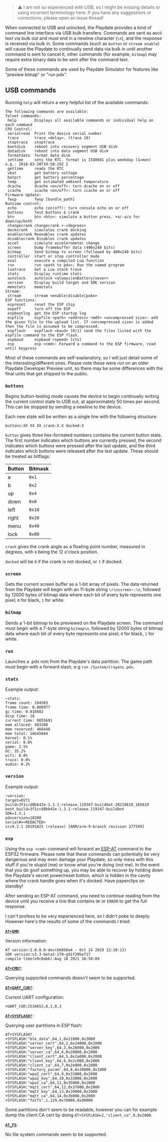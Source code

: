 > ⚠️ I am not so experienced with USB, so I might be missing details or using incorrect terminology here. If you have any suggestions or corrections, please open an issue thread!

When connected to USB and unlocked, the Playdate provides a kind of command line interface via USB bulk transfers. Commands are sent as ascii text via bulk out and must end in a newline character (`\n`), and the response is received via bulk in. Some commands (such as `button` or `stream enable`) will cause the Playdate to continually send data via bulk in until another command is sent to cancel it, other commands (for example, `bitmap`) may require extra binary data to be sent after the command text.

Some of these commands are used by Playdate Simulator for features like "preview bimap" or "run pdx".

## USB commands

Running  `help` will return a very helpful list of the available commands:

```
The following commands are available:
Telnet commands:
 help        Displays all available commands or individual help on each command
CPU Control:
 serialread  Print the device serial number
 trace       trace_<delay>. (trace 10)
 stoptrace   stoptrace
 bootdisk    reboot into recovery segment USB disk
 datadisk    reboot into data segment USB disk
 formatdata  format data disk
 settime     sets the RTC. format is ISO8601 plus weekday (1=mon) e.g.: 2018-03-20T19:58:29Z 2
 gettime     reads the RTC
 vbat        get battery voltage
 batpct      get battery percentage
 temp        get estimated ambient temperature
 dcache      dcache <on/off>: turn dcache on or off
 icache      icache <on/off>: turn icache on or off
Firmware Update:
 fwup        fwup [bundle_path]
Runtime control:
 echo        echo (on|off): turn console echo on or off
 buttons     Test buttons & crank
 btn         btn <btn>: simulate a button press. +a/-a/a for down/up/both
 changecrank changecrank +-<degrees>
 dockcrank   simulates crank docking
 enablecrank Reenables crank updates
 disablecrank Disables crank updates
 accel       simulate accelerometer change
 screen      Dump framebuffer data (400x240 bits)
 bitmap      Send bitmap to screen (followed by 400x240 bits)
 controller  start or stop controller mode
 eval        execute a compiled Lua function
 run         run <path to pdx>: Run the named program
 luatrace    Get a Lua stack trace
 stats       Display runtime stats
 autolock    autolock <always|onBattery|never>
 version     Display build target and SDK version
 memstats    memstats
Stream:
 stream      stream <enable|disable|poke>
ESP functions:
 espreset    reset the ESP chip
 espoff      turn off the ESP
 espbootlog  get the ESP startup log
 espfile     espfile <path> <address> <md5> <uncompressed size>: add the given file to the upload list. If <uncompressed size> is added then the file is assumed to be compressed.
 espflash    espflash <baud> [0|1] send the files listed with the espfile command to the ESP flash.
 espbaud     espbaud <speed> [cts]
 esp         esp <cmd>: Forward a command to the ESP firmware, read until keypress
```

Most of these commands are self-explanatory, so I will just detail some of the interesting/different ones. Please note these were run on an older Playdate Developer Preview unit, so there may be some differences with the final units that get shipped to the public.

### `buttons`

Begins button-testing mode causes the device to begin continually writing the current control state to USB out, at approximately 50 times per second. This can be stopped by sending a newline to the device.

Each new state will be written as a single line with the following structure:

```
buttons:XX XX XX crank:X.X docked:X
```

`button` gives three hex-formated numbers contains the current button state. The first number indicates which buttons are currently pressed, the second indicates which buttons were pressed after the last update, and the third indicates which buttons were released after the last update. These should be treated as bitflags:

| Button | Bitmask |
|:-------|:--------|
| a      | `0x1`    |
| b      | `0x2`    |
| up     | `0x4`    |
| down   | `0x8`    |
| left   | `0x10`   |
| right  | `0x20`   |
| menu   | `0x40`   |
| lock   | `0x80`   |

`crank` gives the crank angle as a floating point number, measured in degrees, with `0` being the 12 o'clock position.

`docked` will be `0` if the crank is not docked, or `1` if docked.

### `screen`

Gets the current screen buffer as a 1-bit array of pixels. The data returned from the Playdate will begin with an 11-byte string `\r\nscreen~:\n`, followed by 12000 bytes of bitmap data where each bit of every byte represents one pixel; `0` for black, `1` for white. 

### `bitmap`

Sends a 1-bit bitmap to be previewed on the Playdate screen. The command must begin with a 7-byte string `bitmap\n`, followed by 12000 bytes of bitmap data where each bit of every byte represents one pixel; `0` for black, `1` for white. 

### `run`

Launches a .pdx rom from the Playdate's data partition. The game path must begin with a forward slash, e.g `run /System/Crayons.pdx`.

### `stats`

Example output:

```
~stats:
frame count: 194503
frame time: 0.000977
gc time: 0.016602
disp time: 18
current time: 9855691
mem alloced: 403288
mem reserved: 460448
mem total: 16645684
kernel: 0.1%
serial: 0.0%
game: 2.5%
GC: 35.2%
wifi: 0.0%
trace: 0.0%
audio: 0.2%
```

### `version`

Example output:

```
~version:
target=DVT1
build=3f1ccd8bb42e-1.3.1-release.119347-buildbot-20210818_165619
boot_build=3f1ccd8bb42e-1.3.1-release.119347-buildbot
SDK=1.3.1
pdxversion=10200
serial#=<REDACTED>
cc=9.2.1 20191025 (release) [ARM/arm-9-branch revision 277599]
```

### `esp`

Using the `esp <cmd>` command will forward an [ESP-AT](https://docs.espressif.com/projects/esp-at/en/latest/Get_Started/What_is_ESP-AT.html) command to the ESP32 firmware. Please note that these commands can potentially be very dangerous and may even damage your Playdate, so only mess with this stuff if you're stupid (me) or know what you're doing (not me). In the event that you do goof something up, you may be able to recover by holding down the Playdate's secret power/reset button, which is hidden in the cavity where the crank handle goes when it's docked. Have paperclips on standby!

After sending an ESP-AT command, you need to continue reading from the device until you receive a line that contains `OK` or `ERROR` to get the full response.

I can't profess to be very experienced here, so I didn't poke to deeply. However here's the results of some of the commands I tried:

[**`AT+GMR`**](https://docs.espressif.com/projects/esp-at/en/latest/AT_Command_Set/Basic_AT_Commands.html#at-gmr-check-version-information):

Version information:

```
AT version:2.0.0.0-dev(b6850a4 - Oct 24 2019 12:10:13)
SDK version:v3.3-beta3-170-g91f29bef17
compile time(e9c8abb):Aug 18 2021 16:58:09
```

[**`AT+CMD?`**](https://docs.espressif.com/projects/esp-at/en/latest/AT_Command_Set/Basic_AT_Commands.html#at-cmd-list-all-at-commands-and-types-supported-in-current-firmware):

Querying supported commands doesn't seem to be supported.

[**`AT+UART_CUR?`**](https://docs.espressif.com/projects/esp-at/en/latest/AT_Command_Set/Basic_AT_Commands.html#at-uart-cur-current-uart-configuration-not-saved-in-flash):

Current UART configuration:

```
+UART_CUR:2534653,8,1,0,3
```

[**`AT+SYSFLASH?`**](https://docs.espressif.com/projects/esp-at/en/latest/AT_Command_Set/Basic_AT_Commands.html#at-sysflash-query-set-user-partitions-in-flash):

Querying user partitions in ESP flash:

```
AT+SYSFLASH?
+SYSFLASH:"ble_data",64,1,0x21000,0x3000
+SYSFLASH:"server_cert",64,2,0x24000,0x2000
+SYSFLASH:"server_key",64,3,0x26000,0x2000
+SYSFLASH:"server_ca",64,4,0x28000,0x2000
+SYSFLASH:"client_cert",64,5,0x2a000,0x2000
+SYSFLASH:"client_key",64,6,0x2c000,0x2000
+SYSFLASH:"client_ca",64,7,0x2e000,0x2000
+SYSFLASH:"factory_param",64,8,0x30000,0x1000
+SYSFLASH:"wpa2_cert",64,9,0x31000,0x2000
+SYSFLASH:"wpa2_key",64,10,0x33000,0x2000
+SYSFLASH:"wpa2_ca",64,11,0x35000,0x2000
+SYSFLASH:"mqtt_cert",64,12,0x37000,0x2000
+SYSFLASH:"mqtt_key",64,13,0x39000,0x2000
+SYSFLASH:"mqtt_ca",64,14,0x3b000,0x2000
+SYSFLASH:"fatfs",1,129,0x70000,0x90000
```

Some partitions don't seem to be readable, however you can for example dump the client CA cert by doing `AT+SYSFLASH=2,"client_ca",0,0x2000`.

[**`AT_FS`**](https://docs.espressif.com/projects/esp-at/en/latest/AT_Command_Set/Basic_AT_Commands.html#esp32-only-at-fs-filesystem-operations):

No file system commands seem to be supported.